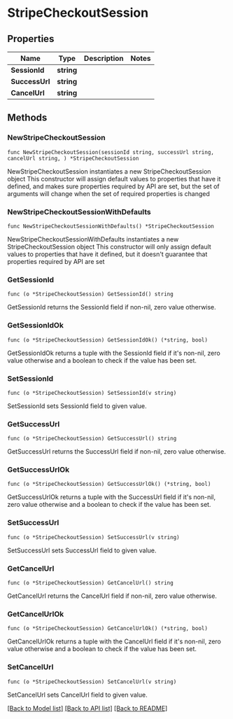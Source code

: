 # StripeCheckoutSession

## Properties

Name | Type | Description | Notes
------------ | ------------- | ------------- | -------------
**SessionId** | **string** |  | 
**SuccessUrl** | **string** |  | 
**CancelUrl** | **string** |  | 

## Methods

### NewStripeCheckoutSession

`func NewStripeCheckoutSession(sessionId string, successUrl string, cancelUrl string, ) *StripeCheckoutSession`

NewStripeCheckoutSession instantiates a new StripeCheckoutSession object
This constructor will assign default values to properties that have it defined,
and makes sure properties required by API are set, but the set of arguments
will change when the set of required properties is changed

### NewStripeCheckoutSessionWithDefaults

`func NewStripeCheckoutSessionWithDefaults() *StripeCheckoutSession`

NewStripeCheckoutSessionWithDefaults instantiates a new StripeCheckoutSession object
This constructor will only assign default values to properties that have it defined,
but it doesn't guarantee that properties required by API are set

### GetSessionId

`func (o *StripeCheckoutSession) GetSessionId() string`

GetSessionId returns the SessionId field if non-nil, zero value otherwise.

### GetSessionIdOk

`func (o *StripeCheckoutSession) GetSessionIdOk() (*string, bool)`

GetSessionIdOk returns a tuple with the SessionId field if it's non-nil, zero value otherwise
and a boolean to check if the value has been set.

### SetSessionId

`func (o *StripeCheckoutSession) SetSessionId(v string)`

SetSessionId sets SessionId field to given value.


### GetSuccessUrl

`func (o *StripeCheckoutSession) GetSuccessUrl() string`

GetSuccessUrl returns the SuccessUrl field if non-nil, zero value otherwise.

### GetSuccessUrlOk

`func (o *StripeCheckoutSession) GetSuccessUrlOk() (*string, bool)`

GetSuccessUrlOk returns a tuple with the SuccessUrl field if it's non-nil, zero value otherwise
and a boolean to check if the value has been set.

### SetSuccessUrl

`func (o *StripeCheckoutSession) SetSuccessUrl(v string)`

SetSuccessUrl sets SuccessUrl field to given value.


### GetCancelUrl

`func (o *StripeCheckoutSession) GetCancelUrl() string`

GetCancelUrl returns the CancelUrl field if non-nil, zero value otherwise.

### GetCancelUrlOk

`func (o *StripeCheckoutSession) GetCancelUrlOk() (*string, bool)`

GetCancelUrlOk returns a tuple with the CancelUrl field if it's non-nil, zero value otherwise
and a boolean to check if the value has been set.

### SetCancelUrl

`func (o *StripeCheckoutSession) SetCancelUrl(v string)`

SetCancelUrl sets CancelUrl field to given value.



[[Back to Model list]](../README.md#documentation-for-models) [[Back to API list]](../README.md#documentation-for-api-endpoints) [[Back to README]](../README.md)


